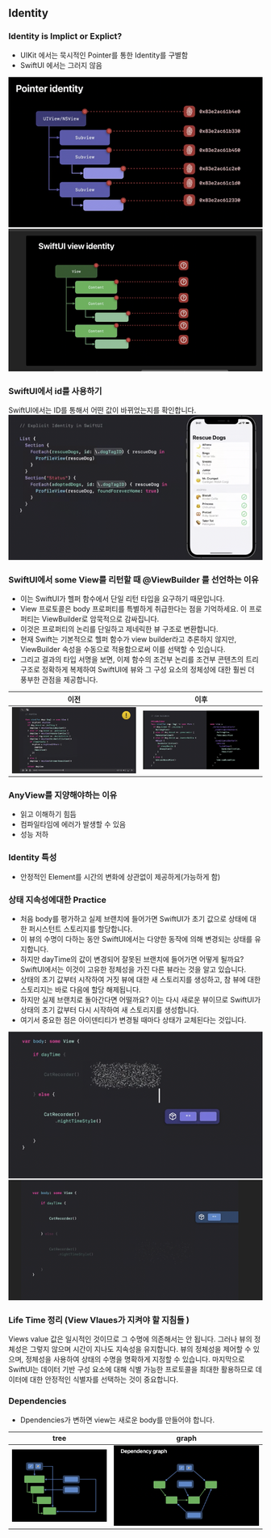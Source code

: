 ## Identity

### Identity is Implict or Explict?
- UIKit 에서는 묵시적인 Pointer를 통한 Identity를 구별함
- SwiftUI 에서는 그러지 않음

![UIKit View Hierarchy](image.png)
![SwiftUI View Hier](image-1.png)


### SwiftUI에서 id를 사용하기
SwiftUI에서는 ID를 통해서 어떤 값이 바뀌었는지를 확인합니다. 
![Use ID WIth ForEach](image-2.png)

### SwiftUI에서 some View를 리턴할 때 @ViewBuilder 를 선언하는 이유
- 이는 SwiftUI가 헬퍼 함수에서 단일 리턴 타입을 요구하기 때문입니다.
- View 프로토콜은 body 프로퍼티를 특별하게 취급한다는 점을 기억하세요. 이 프로퍼티는 ViewBuilder로 암묵적으로 감싸집니다.
- 이것은 프로퍼티의 논리를 단일하고 제네릭한 뷰 구조로 변환합니다.
- 현재 Swift는 기본적으로 헬퍼 함수가 view builder라고 추론하지 않지만, ViewBuilder 속성을 수동으로 적용함으로써 이를 선택할 수 있습니다.
- 그리고 결과의 타입 서명을 보면, 이제 함수의 조건부 논리를 조건부 콘텐츠의 트리 구조로 정확하게 복제하여 SwiftUI에 뷰와 그 구성 요소의 정체성에 대한 훨씬 더 풍부한 관점을 제공합니다.

|이전|이후|
|:-:|:-:|
|![이전View](image-4.png)|![이후View](image-3.png)|


### AnyView를 지양해야하는 이유
- 읽고 이해하기 힘듬
- 컴파일타임에 에러가 발생할 수 있음
- 성능 저하


### Identity 특성
- 안정적인 Element를 시간의 변화에 상관없이 제공하게(가능하게 함)


### 상태 지속성에대한 Practice
- 처음 body를 평가하고 실제 브랜치에 들어가면 SwiftUI가 초기 값으로 상태에 대한 퍼시스턴트 스토리지를 할당합니다.
- 이 뷰의 수명이 다하는 동안 SwiftUI에서는 다양한 동작에 의해 변경되는 상태를 유지합니다.
- 하지만 dayTime의 값이 변경되어 잘못된 브랜치에 들어가면 어떻게 될까요? SwiftUI에서는 이것이 고유한 정체성을 가진 다른 뷰라는 것을 알고 있습니다.
- 상태의 초기 값부터 시작하여 거짓 뷰에 대한 새 스토리지를 생성하고, 참 뷰에 대한 스토리지는 바로 다음에 할당 해제됩니다.
- 하지만 실제 브랜치로 돌아간다면 어떨까요? 이는 다시 새로운 뷰이므로 SwiftUI가 상태의 초기 값부터 다시 시작하여 새 스토리지를 생성합니다.
- 여기서 중요한 점은 아이덴티티가 변경될 때마다 상태가 교체된다는 것입니다.

![alt text](image-6.png)
![alt text](image-7.png)


### Life Time 정리 (View Vlaues가 지켜야 할 지침들 )
Views value 값은 일시적인 것이므로 그 수명에 의존해서는 안 됩니다.
그러나 뷰의 정체성은 그렇지 않으며 시간이 지나도 지속성을 유지합니다.
뷰의 정체성을 제어할 수 있으며, 정체성을 사용하여 상태의 수명을 명확하게 지정할 수 있습니다.
마지막으로 SwiftUI는 데이터 기반 구성 요소에 대해 식별 가능한 프로토콜을 최대한 활용하므로 데이터에 대한 안정적인 식별자를 선택하는 것이 중요합니다.

### Dependencies
- Dpendencies가 변하면 view는 새로운 body를 만들어야 합니다.


|tree| graph|
|:-:|:-:|
|![Dependency Tree](image-9.png)|![Dependency Graph](image-8.png)|